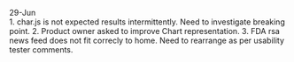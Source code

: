 29-Jun	
	1. char.js is not expected results intermittently. Need to investigate breaking point.
	2. Product owner asked to improve Chart representation.
	3. FDA rsa news feed does not fit correcly to home. Need to rearrange as per usability tester comments.
